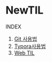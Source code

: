 # NewTIL
INDEX

1. [Git 사용법](./git-사용법.md)
2. [Typora사용법](./typora사용법.md)
3. [Web TIL](./웹-프로그래밍(풀스택)/web-til.md)